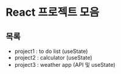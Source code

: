 # React 프로젝트 모음

## 목록
- project1 : to do list (useState)
- project2 : calculator (useState)
- project3 : weather app (API 및 useState)